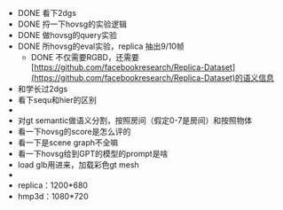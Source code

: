 - DONE 看下2dgs
- DONE 捋一下hovsg的实验逻辑
- DONE 做hovsg的query实验
- DONE 所hovsg的eval实验，replica 抽出9/10帧
	- DONE 不仅需要RGBD，还需要[https://github.com/facebookresearch/Replica-Dataset](https://github.com/facebookresearch/Replica-Dataset)的语义信息
- 和学长过2dgs
- 看下sequ和hier的区别
-
- 对gt semantic做语义分割，按照房间（假定0-7是房间）和按照物体
- 看一下hovsg的score是怎么评的
- 看一下是scene graph不全嘛
- 看一下hovsg给到GPT的模型的prompt是啥
- load glb用进来，加载彩色gt mesh
-
- replica：1200*680
- hmp3d：1080*720